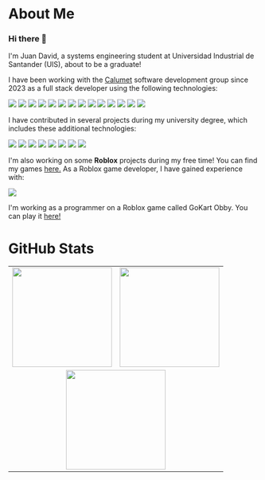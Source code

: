 # About Me
### Hi there 👋

I'm Juan David, a systems engineering student at Universidad Industrial de Santander (UIS), about to be a graduate!

I have been working with the [Calumet](https://github.com/calumet) software development group since 2023 as a full stack developer using the following technologies:
<p>
  <img src="https://img.shields.io/badge/HTML-%23E34F26.svg?logo=html5&logoColor=white">
  <img src="https://img.shields.io/badge/CSS-1572B6?logo=css3&logoColor=fff">
  <img src="https://img.shields.io/badge/JavaScript-F7DF1E?logo=javascript&logoColor=000">
  <img src="https://img.shields.io/badge/Docker-2496ED?logo=docker&logoColor=fff">
  <img src="https://img.shields.io/badge/Java-%23ED8B00.svg?logo=openjdk&logoColor=white">
  <img src="https://img.shields.io/badge/Tomcat-F8DC75?style=flat&logo=apache-tomcat&logoColor=black">
  <img src="https://img.shields.io/badge/Node.js-6DA55F?logo=node.js&logoColor=white">
  <img src="https://img.shields.io/badge/jQuery-0769AD?style=flat&logo=jquery&logoColor=white">
  <img src="https://img.shields.io/badge/MySQL-4479A1?logo=mysql&logoColor=fff">
  <img src="https://img.shields.io/badge/Git-F05032?logo=git&logoColor=fff">
  <img src="https://img.shields.io/badge/GitHub-%23121011.svg?logo=github&logoColor=white">
  <img src="https://img.shields.io/badge/GitHub_Actions-2088FF?logo=github-actions&logoColor=white">
  <img src="https://img.shields.io/badge/NetBeans%20IDE-1B6AC6.svg?logo=apache-netbeans-ide&logoColor=white">
  <img src="https://custom-icon-badges.demolab.com/badge/Visual%20Studio%20Code-0078d7.svg?logo=vsc&logoColor=white">
</p>

I have contributed in several projects during my university degree, which includes these additional technologies:
<p>
  <img src="https://img.shields.io/badge/Spring%20Boot-6DB33F?logo=springboot&logoColor=fff">
  <img src="https://img.shields.io/badge/React-%2320232a.svg?logo=react&logoColor=%2361DAFB">
  <img src="https://img.shields.io/badge/Kubernetes-326CE5?logo=kubernetes&logoColor=fff">
  <img src="https://img.shields.io/badge/MariaDB-003545?logo=mariadb&logoColor=white">
  <img src="https://img.shields.io/badge/Flutter-02569B?logo=flutter&logoColor=fff">
  <img src="https://img.shields.io/badge/Dart-%230175C2.svg?logo=dart&logoColor=white">
  <img src="https://img.shields.io/badge/Angular-%23DD0031.svg?logo=angular&logoColor=white">
  <img src="https://img.shields.io/badge/TypeScript-3178C6?logo=typescript&logoColor=fff">
  
</p>

I'm also working on some **Roblox** projects during my free time! You can find my games [here.](https://www.roblox.com/groups/11529724/Untethered-Games)
As a Roblox game developer, I have gained experience with:
<p>
  <img src="https://img.shields.io/badge/Lua-%232C2D72.svg?logo=lua&logoColor=white">
</p>

I'm working as a programmer on a Roblox game called GoKart Obby. You can play it [here!](https://www.roblox.com/games/18777949415/Gokart-Obby)

# GitHub Stats

<table align="center">
  <tr>
    <td>
      <a href="https://github.com/UntetheredJ">
        <img height=200 src="https://github-readme-stats.vercel.app/api?username=UntetheredJ&show_icons=true&hide_border=true&theme=dracula" />
      </a>
    </td>
    <td>
      <a href="https://github.com/UntetheredJ">
        <img height=200 src="https://github-readme-stats.vercel.app/api/top-langs?username=UntetheredJ&layout=compact&langs_count=8&hide_border=true&card_width=320&theme=dracula" />
      </a>
    </td>
  </tr>
  <tr>
    <td colspan=2 align=center>
      <a href="https://github.com/UntetheredJ">
        <img height=200 src="https://streak-stats.demolab.com/?user=UntetheredJ&theme=dracula&hide_border=true" />
      </a>
    </td>
  </tr>
</table>


